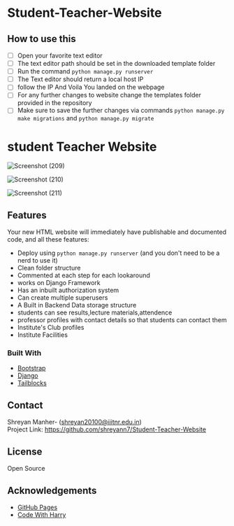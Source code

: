 # Student-Teacher-Website
## How to use this

- [ ] Open your favorite text editor 
 - [ ] The text editor path should be set in the downloaded template folder
 - [ ] Run the command ``` python manage.py runserver ```
 - [ ] The Text editor should return a local host IP
 - [ ] follow the IP And Voila You landed on the webpage
 - [ ] For any further changes to website change the templates folder provided in the repository
  - [ ] Make sure to save the further changes via commands ``` python manage.py make migrations ``` and ``` python manage.py migrate ```

# student Teacher Website
![Screenshot (209)](https://user-images.githubusercontent.com/86298991/123779090-6d737a80-d8ef-11eb-9fbc-3fa418894d2e.png)

![Screenshot (210)](https://user-images.githubusercontent.com/86298991/123779119-75cbb580-d8ef-11eb-88f5-cb7b5b6b0537.png)

![Screenshot (211)](https://user-images.githubusercontent.com/86298991/123779131-77957900-d8ef-11eb-865a-b6d1681b9680.png)

 
## Features

Your new HTML website will immediately have publishable and documented code, and all these features:

 - Deploy using `python manage.py runserver` (and you don't need to be a nerd to use it)
 - Clean folder structure
 - Commented at each step for each lookaround
 - works on Django Framework
 - Has an inbuilt authorization system
 - Can create multiple superusers
 - A Built in Backend Data storage structure
 - students can see results,lecture materials,attendence
 - professor profiles with contact details so that students can contact them
 - Institute's Club profiles
 - Institute Facilities
 
 ### Built With

* [Bootstrap](https://getbootstrap.com)
* [Django](https://www.djangoproject.com/)
* [Tailblocks](https://tailblocks.cc)


## Contact

Shreyan Manher- (shreyan20100@iiitnr.edu.in)   
Project Link: https://github.com/shreyann7/Student-Teacher-Website



## License
Open Source


## Acknowledgements
* [GitHub Pages](https://pages.github.com)
* [Code With Harry](https://www.youtube.com/playlist?list=PLu0W_9lII9agiCUZYRsvtGTXdxkzPyItg)
